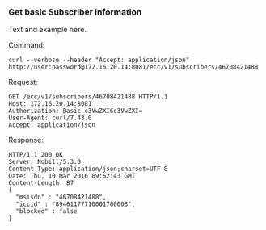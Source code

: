 ### Get basic Subscriber information

Text and example here.

Command:
```
curl --verbose --header "Accept: application/json" http://user:password@172.16.20.14:8081/ecc/v1/subscribers/46708421488
```

Request:
```
GET /ecc/v1/subscribers/46708421488 HTTP/1.1
Host: 172.16.20.14:8081
Authorization: Basic c3VwZXI6c3VwZXI=
User-Agent: curl/7.43.0
Accept: application/json
```

Response:
```
HTTP/1.1 200 OK
Server: Nobill/5.3.0
Content-Type: application/json;charset=UTF-8
Date: Thu, 10 Mar 2016 09:52:43 GMT
Content-Length: 87
{
  "msisdn" : "46708421488",
  "iccid" : "89461177710001700003",
  "blocked" : false
}
```